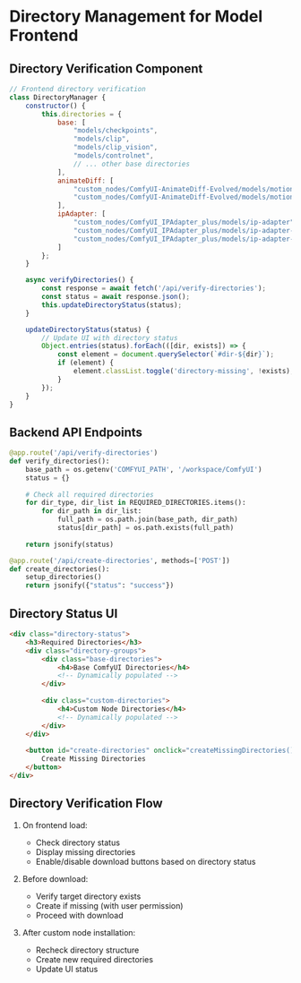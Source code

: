 # Directory Management for Model Frontend

## Directory Verification Component

```javascript
// Frontend directory verification
class DirectoryManager {
    constructor() {
        this.directories = {
            base: [
                "models/checkpoints",
                "models/clip",
                "models/clip_vision",
                "models/controlnet",
                // ... other base directories
            ],
            animateDiff: [
                "custom_nodes/ComfyUI-AnimateDiff-Evolved/models/motion-module",
                "custom_nodes/ComfyUI-AnimateDiff-Evolved/models/motion-lora"
            ],
            ipAdapter: [
                "custom_nodes/ComfyUI_IPAdapter_plus/models/ip-adapter",
                "custom_nodes/ComfyUI_IPAdapter_plus/models/ip-adapter-plus",
                "custom_nodes/ComfyUI_IPAdapter_plus/models/ip-adapter-full"
            ]
        };
    }

    async verifyDirectories() {
        const response = await fetch('/api/verify-directories');
        const status = await response.json();
        this.updateDirectoryStatus(status);
    }

    updateDirectoryStatus(status) {
        // Update UI with directory status
        Object.entries(status).forEach(([dir, exists]) => {
            const element = document.querySelector(`#dir-${dir}`);
            if (element) {
                element.classList.toggle('directory-missing', !exists);
            }
        });
    }
}
```

## Backend API Endpoints

```python
@app.route('/api/verify-directories')
def verify_directories():
    base_path = os.getenv('COMFYUI_PATH', '/workspace/ComfyUI')
    status = {}
    
    # Check all required directories
    for dir_type, dir_list in REQUIRED_DIRECTORIES.items():
        for dir_path in dir_list:
            full_path = os.path.join(base_path, dir_path)
            status[dir_path] = os.path.exists(full_path)
    
    return jsonify(status)

@app.route('/api/create-directories', methods=['POST'])
def create_directories():
    setup_directories()
    return jsonify({"status": "success"})
```

## Directory Status UI

```html
<div class="directory-status">
    <h3>Required Directories</h3>
    <div class="directory-groups">
        <div class="base-directories">
            <h4>Base ComfyUI Directories</h4>
            <!-- Dynamically populated -->
        </div>
        
        <div class="custom-directories">
            <h4>Custom Node Directories</h4>
            <!-- Dynamically populated -->
        </div>
    </div>
    
    <button id="create-directories" onclick="createMissingDirectories()">
        Create Missing Directories
    </button>
</div>
```

## Directory Verification Flow

1. On frontend load:
   - Check directory status
   - Display missing directories
   - Enable/disable download buttons based on directory status

2. Before download:
   - Verify target directory exists
   - Create if missing (with user permission)
   - Proceed with download

3. After custom node installation:
   - Recheck directory structure
   - Create new required directories
   - Update UI status